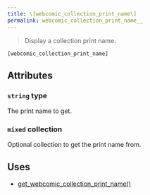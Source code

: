 ```yaml
---
title: \[webcomic_collection_print_name\]
permalink: webcomic_collection_print_name__
---
```


> Display a collection print name.

```php
[webcomic_collection_print_name]
```

## Attributes

### `string` type
The print name to get.

### `mixed` collection
Optional collection to get the print name from.

## Uses
- [get_webcomic_collection_print_name()](get_webcomic_collection_print_name())
